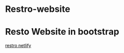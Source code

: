 # Restro-website
<h1>Resto Website in bootstrap</h1>
<a href="https://restowebapps.netlify.app/" target="_blank" style="text-decoratin:none; color:black; ">restro netlify</a>